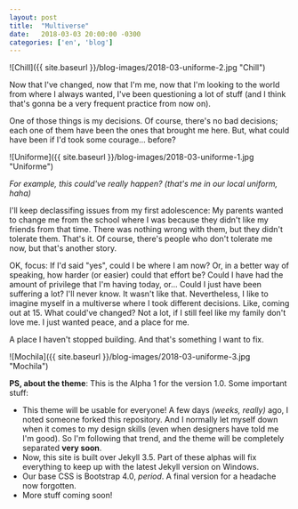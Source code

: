 ```yaml
---
layout: post
title:  "Multiverse"
date:   2018-03-03 20:00:00 -0300
categories: ['en', 'blog']
---
```

![Chill]({{ site.baseurl }}/blog-images/2018-03-uniforme-2.jpg "Chill")

Now that I've changed, now that I'm me, now that I'm looking to the world from where I always wanted, I've been questioning a lot of stuff (and I think that's gonna be a very frequent practice from now on).

One of those things is my decisions. Of course, there's no bad decisions; each one of them have been the ones that brought me here. But, what could have been if I'd took some courage... before?

![Uniforme]({{ site.baseurl }}/blog-images/2018-03-uniforme-1.jpg "Uniforme")

*For example, this could've really happen? (that's me in our local uniform, haha)*

I'll keep declassifing issues from my first adolescence: My parents wanted to change me from the school where I was because they didn't like my friends from that time. There was nothing wrong with them, but they didn't tolerate them. That's it. Of course, there's people who don't tolerate me now, but that's another story.

OK, focus: If I'd said "yes", could I be where I am now? Or, in a better way of speaking, how harder (or easier) could that effort be?  Could I have had the amount of privilege that I'm having today, or... Could I just have been suffering a lot? I'll never know. It wasn't like that. Nevertheless, I like to imagine myself in a multiverse where I took different decisions. Like, coming out at 15. What could've changed? Not a lot, if I still feel like my family don't love me. I just wanted peace, and a place for me.

A place I haven't stopped building. And that's something I want to fix.

![Mochila]({{ site.baseurl }}/blog-images/2018-03-uniforme-3.jpg "Mochila")

**PS, about the theme**: This is the Alpha 1 for the version 1.0. Some important stuff:
- This theme will be usable for everyone! A few days *(weeks, really)* ago, I noted someone forked this repository. And I normally let myself down when it comes to my design skills (even when designers have told me I'm good). So I'm following that trend, and the theme will be completely separated **very soon**.
- Now, this site is built over Jekyll 3.5. Part of these alphas will fix everything to keep up with the latest Jekyll version on Windows.
- Our base CSS is Bootstrap 4.0, *period*. A final version for a headache now forgotten.
- More stuff coming soon!
